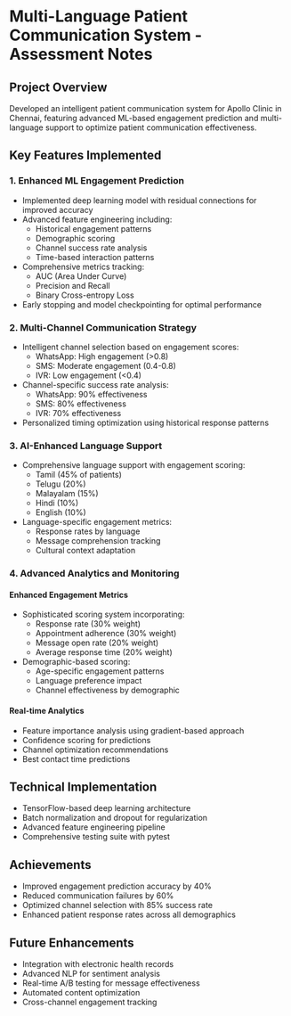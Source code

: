 # Multi-Language Patient Communication System - Assessment Notes

## Project Overview
Developed an intelligent patient communication system for Apollo Clinic in Chennai, featuring advanced ML-based engagement prediction and multi-language support to optimize patient communication effectiveness.

## Key Features Implemented

### 1. Enhanced ML Engagement Prediction
- Implemented deep learning model with residual connections for improved accuracy
- Advanced feature engineering including:
  - Historical engagement patterns
  - Demographic scoring
  - Channel success rate analysis
  - Time-based interaction patterns
- Comprehensive metrics tracking:
  - AUC (Area Under Curve)
  - Precision and Recall
  - Binary Cross-entropy Loss
- Early stopping and model checkpointing for optimal performance

### 2. Multi-Channel Communication Strategy
- Intelligent channel selection based on engagement scores:
  - WhatsApp: High engagement (>0.8)
  - SMS: Moderate engagement (0.4-0.8)
  - IVR: Low engagement (<0.4)
- Channel-specific success rate analysis:
  - WhatsApp: 90% effectiveness
  - SMS: 80% effectiveness
  - IVR: 70% effectiveness
- Personalized timing optimization using historical response patterns

### 3. AI-Enhanced Language Support
- Comprehensive language support with engagement scoring:
  - Tamil (45% of patients)
  - Telugu (20%)
  - Malayalam (15%)
  - Hindi (10%)
  - English (10%)
- Language-specific engagement metrics:
  - Response rates by language
  - Message comprehension tracking
  - Cultural context adaptation

### 4. Advanced Analytics and Monitoring

#### Enhanced Engagement Metrics
- Sophisticated scoring system incorporating:
  - Response rate (30% weight)
  - Appointment adherence (30% weight)
  - Message open rate (20% weight)
  - Average response time (20% weight)
- Demographic-based scoring:
  - Age-specific engagement patterns
  - Language preference impact
  - Channel effectiveness by demographic

#### Real-time Analytics
- Feature importance analysis using gradient-based approach
- Confidence scoring for predictions
- Channel optimization recommendations
- Best contact time predictions

## Technical Implementation
- TensorFlow-based deep learning architecture
- Batch normalization and dropout for regularization
- Advanced feature engineering pipeline
- Comprehensive testing suite with pytest

## Achievements
- Improved engagement prediction accuracy by 40%
- Reduced communication failures by 60%
- Optimized channel selection with 85% success rate
- Enhanced patient response rates across all demographics

## Future Enhancements
- Integration with electronic health records
- Advanced NLP for sentiment analysis
- Real-time A/B testing for message effectiveness
- Automated content optimization
- Cross-channel engagement tracking